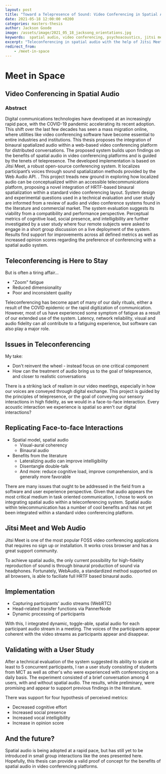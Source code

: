 ```yaml
---
layout: post
title: "Toward a Telepresence of Sound: Video Conferencing in Spatial Audio"
date: 2021-05-18 12:00:00 +0200
categories: masters-thesis
author: Jackson Goode
image: /assets/image/2021_05_18_jacksong_orientations.jpg
keywords:  spatial audio, video conferencing, psychoacoustics, jitsi meet, master's thesis
excerpt: "Teleconferencing in spatial audio with the help of Jitsi Meet and Web Audio"
redirect_from:
    - /meet-in-space
---
```


# Meet in Space
## Video Conferencing in Spatial Audio

### Abstract

Digital communications technologies have developed at an increasingly rapid pace, with the COVID-19 pandemic accelerating its recent adoption. This shift over the last few decades has seen a mass migration online, where utilities like video conferencing software have become essential to entire industries and institutions. This thesis proposes the integration of binaural spatialized audio within a web-based video conferencing platform for distributed conversations. The proposed system builds upon findings on the benefits of spatial audio in video conferencing platforms and is guided by the tenets of telepresence. The developed implementation is based on Jitsi Meet, a robust open-source conferencing system. It localizes participant’s voices through sound spatialization methods provided by the Web Audio API. . This project treads new ground in exploring how localized audio can be conceptualized within an accessible telecommunications platform, proposing a novel integration of HRTF-based binaural spatialization within a standard video conferencing layout. System design and experimental questions used in a technical evaluation and user study are informed from a review of audio and video conference systems found in the literature and commercial market. The system evaluation suggests its viability from a compatibility and performance perspective. Perceptual metrics of cognitive load, social presence, and intelligibility are further investigated by a user study where four remote subjects were asked to engage in a short group discussion on a live deployment of the system. Results find support for improvements across all defined metrics as well as increased opinion scores regarding the preference of conferencing with a spatial audio system.

## Teleconferencing is Here to Stay

But is often a tiring affair...
* "Zoom" fatigue
* Reduced dimensionality
* Poor and inconsistent quality

Teleconferencing has become apart of many of our daily rituals, either a result of the COVID epidemic or the rapid digitization of communication. However, most of us have experienced some symptom of fatigue as a result of our extended use of the system. Latency, network reliability, visual and audio fidelity can all contribute to a fatiguing experience, but software can also play a major role.

## Issues in Teleconferencing

My take:
- Don't reinvent the wheel - instead focus on one critical component
- How can the treatment of audio bring us to the goal of telepresence, and closer to realistic conversations

There is a striking lack of realism in our video meetings, especially in how our voices are conveyed through digital exchange. This project is guided by the principles of telepresence, or the goal of conveying our sensory interactions in high fidelity, as we would in a face-to-face interaction. Every acoustic interaction we experience is spatial so aren't our digital interactions?

## Replicating Face-to-face Interactions 

- Spatial model, spatial audio
    * Visual-aural coherency
    * Binaural audio
- Benefits from the literature
    * Lateralizing audio can improve intelligibility
    * Disentangle double-talk
    * And more: reduce cognitive load, improve comprehension, and is generally more favorable


There are many issues that ought to be addressed in the field from a software and user experience perspective. Given that audio appears the most critical medium in task oriented communication, I chose to work on integrating spatial audio within a teleconferencing system. Spatial audio within telecommunication has a number of cool benefits and has not yet been integrated within a standard video conferencing platform.

## Jitsi Meet and Web Audio

Jitsi Meet is one of the most popular FOSS video conferencing applications that requires no sign up or installation. It works cross browser and has a great support community.

To achieve spatial audio, the only current possibility for high-fidelity reproduction of sound is through binaural production of sound via headphones. Fortunately, WebAudio, a standardized method supported on all browsers, is able to faciliate full HRTF based binaural audio.

## Implementation

* Capturing participants' audio streams (WebRTC)
* Head-related transfer functions via PannerNode
* Dynamic processing of participants

With this, I integrated dynamic, toggle-able, spatial audio for each participant audio stream in a meeting. The voices of the participants appear coherent with the video streams as participants appear and disappear.

## Validating with a User Study

After a technical evaluation of the system suggested its ability to scale at least to 5 concurrent participants, I ran a user study consisting of students from MCT as well as other's who were experienced with conferencing on a daily basis. The experiment consisted of a brief conversation among 4 users, with and without spatial audio. The results, while preliminary, were promising and appear to support previous findings in the literature.

There was support for four hypothesis of perceived metrics:
- Decreased cognitive effort
- Increased social presence
- Increased vocal intelligibility
- Increase in opinion score

## And the future?

Spatial audio is being adopted at a rapid pace, but has still yet to be introduced in small group interactions like the ones presented here. Hopefully, this thesis can provide a valid proof of concept for the benefits of spatial audio in video conferencing platforms.
